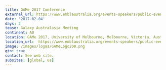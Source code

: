 ```yaml
---
title: GAMe 2017 Conference
external_url: https://www.emblaustralia.org/events-speakers/public-events/game-2017-galaxy-australasia-meeting
date: '2017-02-04'
days: 2
tease: Galaxy Australasia Meeting
continent: AU
location: GAMe 2017, University of Melbourne, Melbourne, Victoria, Australia
location_url:  https://www.emblaustralia.org/events-speakers/public-events/game-2017-galaxy-australasia-meeting
image: /images/logos/GAMeLogo200.png
gtn: true
contact: See web site.
subsites: [global, us]
---
```

